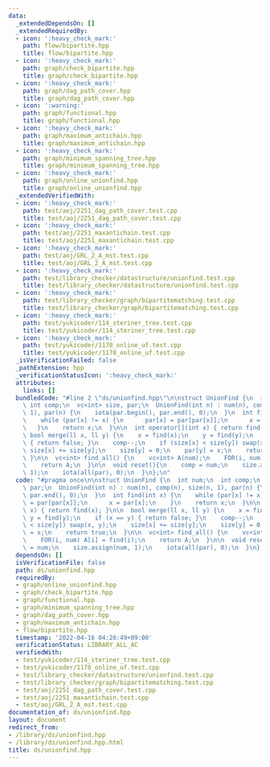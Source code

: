 ```yaml
---
data:
  _extendedDependsOn: []
  _extendedRequiredBy:
  - icon: ':heavy_check_mark:'
    path: flow/bipartite.hpp
    title: flow/bipartite.hpp
  - icon: ':heavy_check_mark:'
    path: graph/check_bipartite.hpp
    title: graph/check_bipartite.hpp
  - icon: ':heavy_check_mark:'
    path: graph/dag_path_cover.hpp
    title: graph/dag_path_cover.hpp
  - icon: ':warning:'
    path: graph/functional.hpp
    title: graph/functional.hpp
  - icon: ':heavy_check_mark:'
    path: graph/maximum_antichain.hpp
    title: graph/maximum_antichain.hpp
  - icon: ':heavy_check_mark:'
    path: graph/minimum_spanning_tree.hpp
    title: graph/minimum_spanning_tree.hpp
  - icon: ':heavy_check_mark:'
    path: graph/online_unionfind.hpp
    title: graph/online_unionfind.hpp
  _extendedVerifiedWith:
  - icon: ':heavy_check_mark:'
    path: test/aoj/2251_dag_path_cover.test.cpp
    title: test/aoj/2251_dag_path_cover.test.cpp
  - icon: ':heavy_check_mark:'
    path: test/aoj/2251_maxantichain.test.cpp
    title: test/aoj/2251_maxantichain.test.cpp
  - icon: ':heavy_check_mark:'
    path: test/aoj/GRL_2_A_mst.test.cpp
    title: test/aoj/GRL_2_A_mst.test.cpp
  - icon: ':heavy_check_mark:'
    path: test/library_checker/datastructure/unionfind.test.cpp
    title: test/library_checker/datastructure/unionfind.test.cpp
  - icon: ':heavy_check_mark:'
    path: test/library_checker/graph/bipartitematching.test.cpp
    title: test/library_checker/graph/bipartitematching.test.cpp
  - icon: ':heavy_check_mark:'
    path: test/yukicoder/114_steriner_tree.test.cpp
    title: test/yukicoder/114_steriner_tree.test.cpp
  - icon: ':heavy_check_mark:'
    path: test/yukicoder/1170_online_uf.test.cpp
    title: test/yukicoder/1170_online_uf.test.cpp
  _isVerificationFailed: false
  _pathExtension: hpp
  _verificationStatusIcon: ':heavy_check_mark:'
  attributes:
    links: []
  bundledCode: "#line 2 \"ds/unionfind.hpp\"\n\nstruct UnionFind {\n  int num;\n \
    \ int comp;\n  vc<int> size, par;\n  UnionFind(int n) : num(n), comp(n), size(n,\
    \ 1), par(n) {\n    iota(par.begin(), par.end(), 0);\n  }\n  int find(int x) {\n\
    \    while (par[x] != x) {\n      par[x] = par[par[x]];\n      x = par[x];\n \
    \   }\n    return x;\n  }\n\n  int operator[](int x) { return find(x); }\n\n \
    \ bool merge(ll x, ll y) {\n    x = find(x);\n    y = find(y);\n    if (x == y)\
    \ { return false; }\n    comp--;\n    if (size[x] < size[y]) swap(x, y);\n   \
    \ size[x] += size[y];\n    size[y] = 0;\n    par[y] = x;\n    return true;\n \
    \ }\n\n  vc<int> find_all() {\n    vc<int> A(num);\n    FOR(i, num) A[i] = find(i);\n\
    \    return A;\n  }\n\n  void reset(){\n    comp = num;\n    size.assign(num,\
    \ 1);\n    iota(all(par), 0);\n  }\n};\n"
  code: "#pragma once\n\nstruct UnionFind {\n  int num;\n  int comp;\n  vc<int> size,\
    \ par;\n  UnionFind(int n) : num(n), comp(n), size(n, 1), par(n) {\n    iota(par.begin(),\
    \ par.end(), 0);\n  }\n  int find(int x) {\n    while (par[x] != x) {\n      par[x]\
    \ = par[par[x]];\n      x = par[x];\n    }\n    return x;\n  }\n\n  int operator[](int\
    \ x) { return find(x); }\n\n  bool merge(ll x, ll y) {\n    x = find(x);\n   \
    \ y = find(y);\n    if (x == y) { return false; }\n    comp--;\n    if (size[x]\
    \ < size[y]) swap(x, y);\n    size[x] += size[y];\n    size[y] = 0;\n    par[y]\
    \ = x;\n    return true;\n  }\n\n  vc<int> find_all() {\n    vc<int> A(num);\n\
    \    FOR(i, num) A[i] = find(i);\n    return A;\n  }\n\n  void reset(){\n    comp\
    \ = num;\n    size.assign(num, 1);\n    iota(all(par), 0);\n  }\n};\n"
  dependsOn: []
  isVerificationFile: false
  path: ds/unionfind.hpp
  requiredBy:
  - graph/online_unionfind.hpp
  - graph/check_bipartite.hpp
  - graph/functional.hpp
  - graph/minimum_spanning_tree.hpp
  - graph/dag_path_cover.hpp
  - graph/maximum_antichain.hpp
  - flow/bipartite.hpp
  timestamp: '2022-04-16 04:26:49+09:00'
  verificationStatus: LIBRARY_ALL_AC
  verifiedWith:
  - test/yukicoder/114_steriner_tree.test.cpp
  - test/yukicoder/1170_online_uf.test.cpp
  - test/library_checker/datastructure/unionfind.test.cpp
  - test/library_checker/graph/bipartitematching.test.cpp
  - test/aoj/2251_dag_path_cover.test.cpp
  - test/aoj/2251_maxantichain.test.cpp
  - test/aoj/GRL_2_A_mst.test.cpp
documentation_of: ds/unionfind.hpp
layout: document
redirect_from:
- /library/ds/unionfind.hpp
- /library/ds/unionfind.hpp.html
title: ds/unionfind.hpp
---
```

